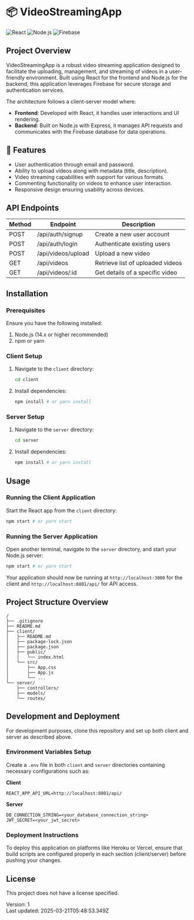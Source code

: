 # 📦 VideoStreamingApp

![React](https://img.shields.io/badge/React-18.2.0-blue?style=flat-square&logo=react)
![Node.js](https://img.shields.io/badge/Node.js-14.x-green?style=flat-square&logo=nodedotjs)
![Firebase](https://img.shields.io/badge/Firebase-9.17.2-yellow?style=flat-square&logo=firebase)

## Project Overview
VideoStreamingApp is a robust video streaming application designed to facilitate the uploading, management, and streaming of videos in a user-friendly environment. Built using React for the frontend and Node.js for the backend, this application leverages Firebase for secure storage and authentication services.

The architecture follows a client-server model where:
- **Frontend**: Developed with React, it handles user interactions and UI rendering.
- **Backend**: Built on Node.js with Express, it manages API requests and communicates with the Firebase database for data operations.

## 🌟 Features
- User authentication through email and password.
- Ability to upload videos along with metadata (title, description).
- Video streaming capabilities with support for various formats.
- Commenting functionality on videos to enhance user interaction.
- Responsive design ensuring usability across devices.

## API Endpoints
| Method | Endpoint             | Description                     |
|--------|----------------------|---------------------------------|
| POST   | /api/auth/signup     | Create a new user account       |
| POST   | /api/auth/login      | Authenticate existing users     |
| POST   | /api/videos/upload   | Upload a new video              |
| GET    | /api/videos          | Retrieve list of uploaded videos |
| GET    | /api/videos/:id      | Get details of a specific video  |

## Installation

### Prerequisites
Ensure you have the following installed:
1. Node.js (14.x or higher recommended)
2. npm or yarn

### Client Setup
1. Navigate to the `client` directory:
   ```bash
   cd client
   ```
2. Install dependencies:
   ```bash
   npm install # or yarn install 
   ```

### Server Setup
1. Navigate to the `server` directory:
   ```bash
   cd server
   ```
2. Install dependencies:
   ```bash
   npm install # or yarn install 
   ```

## Usage

### Running the Client Application  
Start the React app from the `client` directory:
```bash    
npm start # or yarn start 
```

### Running the Server Application  
Open another terminal, navigate to the `server` directory, and start your Node.js server:
```bash    
npm start # or yarn start 
```

Your application should now be running at `http://localhost:3000` for the client and `http://localhost:8801/api/` for API access.

## Project Structure Overview

```
/
├── .gitignore              
├── README.md               
├── client/                 
│   ├── README.md           
│   ├── package-lock.json   
│   ├── package.json        
│   ├── public/             
│   │   └── index.html      
│   └── src/                
│       ├── App.css         
│       ├── App.js          
│       └── ...             
└── server/                 
    ├── controllers/        
    ├── models/             
    └── routes/             
```

## Development and Deployment

For development purposes, clone this repository and set up both client and server as described above.

### Environment Variables Setup
Create a `.env` file in both `client` and `server` directories containing necessary configurations such as:

**Client**
```
REACT_APP_API_URL=http://localhost:8801/api/
```

**Server**
```
DB_CONNECTION_STRING=<your_database_connection_string>
JWT_SECRET=<your_jwt_secret>
```

### Deployment Instructions  
To deploy this application on platforms like Heroku or Vercel, ensure that build scripts are configured properly in each section (client/server) before pushing your changes.

## License  
This project does not have a license specified.

Version: 1  
Last updated: 2025-03-21T05:48:53.349Z